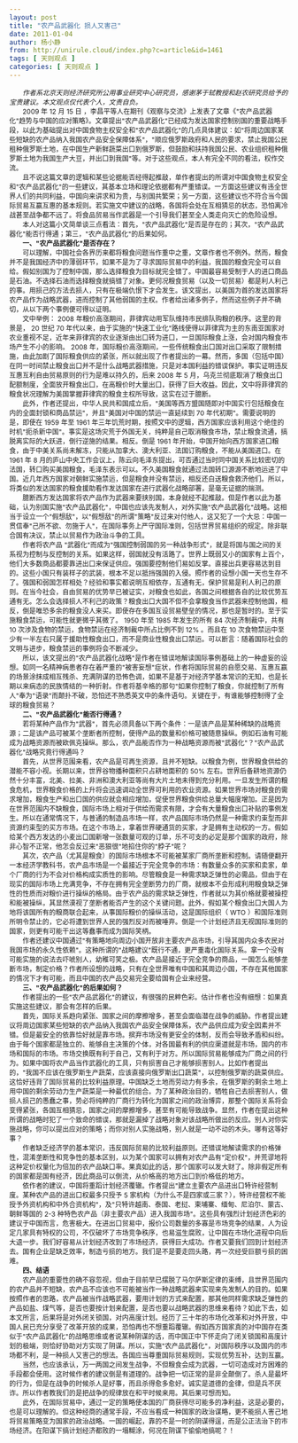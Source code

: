 ```yaml
---
layout: post
title: "农产品武器化 损人又害己"
date: 2011-01-04
author: 杨小静
from: http://unirule.cloud/index.php?c=article&id=1461
tags: [ 天则观点 ]
categories: [ 天则观点 ]
---
```


<div class="article">
 <div class="body-text">
  <p>
   <span id="1294118580273E" style="display:none;">
   </span>
  </p>
  <div style="text-indent:18pt;text-align:left;">
   <i>
    <span style="font-size:9pt;">
     作者系北京天则经济研究所公用事业研究中心研究员，感谢茅于轼教授和赵农研究员给予的宝贵建议。本文观点仅代表个人，文责自负。
    </span>
   </i>
  </div>
  <div style="text-indent:18.05pt;text-align:left;">
   <b>
   </b>
  </div>
  <div style="text-indent:18pt;text-align:left;">
   <span style="font-size:9pt;">
    2009
   </span>
   <span style="font-size:9pt;">
    年
   </span>
   <span style="font-size:9pt;">
    12
   </span>
   <span style="font-size:9pt;">
    月
   </span>
   <span style="font-size:9pt;">
    15
   </span>
   <span style="font-size:9pt;">
    日
   </span>
   <span style="font-size:9pt;">
    ，李昌平等人在期刊《观察与交流》上发表了文章《"农产品武器化"趋势与中国的应对策略》。文章提出"农产品武器化"已经成为发达国家控制别国的重要战略手段，以此为基础提出对中国食物主权安全和"农产品武器化"的几点具体建议：如"将周边国家某些短缺的农产品纳入我国农产品安全保障体系"，"顺应俄罗斯政府和人民的要求，禁止我国公民租种俄罗斯土地，在中国生产新鲜蔬菜出口到俄罗斯，但鼓励和扶持我国公民、农业组织租种俄罗斯土地为我国生产大豆，并出口到我国"等。对于这些观点，本人有完全不同的看法，权作交流。
   </span>
  </div>
  <div style="text-indent:18.05pt;text-align:left;">
   <b>
   </b>
  </div>
  <div style="text-indent:18pt;text-align:left;">
   <span style="font-size:9pt;">
    且不说这篇文章的逻辑和某些论据能否经得起推敲，单作者提出的所谓对中国食物主权安全和"农产品武器化"的一些建议，其基本立场和理论依据都有严重错误。一方面这些建议有违全世界人们的共同利益，中国向来讲求和为贵，与别国共繁荣；另一方面，这些建议也不符合当今国际贸易互赢互惠的基本规则。若实施文中建议的战略，各国将会处在互相猜忌的状态，恐怕离冷战甚至战争都不远了。将食品贸易当作武器是一个引导我们甚至全人类走向灭亡的危险设想。
   </span>
  </div>
  <div style="text-indent:18.05pt;text-align:left;">
   <b>
   </b>
  </div>
  <div style="text-indent:18pt;text-align:left;">
   <span style="font-size:9pt;">
    本人对这篇小文简单谈三点看法：首先，"农产品武器化"是否是存在的；其次，"农产品武器化"能否行得通；第三，"农产品武器化"的后果如何。
   </span>
  </div>
  <div style="text-indent:18.05pt;text-align:left;">
   <b>
   </b>
  </div>
  <div style="text-indent:18.05pt;text-align:left;">
   <b>
    <span style="font-size:9pt;">
     一、"农产品武器化"是否存在？
    </span>
   </b>
  </div>
  <div style="text-indent:18.05pt;text-align:left;">
   <b>
   </b>
  </div>
  <div style="text-indent:18pt;text-align:left;">
   <span style="font-size:9pt;">
    可以理解，中国社会各界历来都将粮食问题当作重中之重，文章作者也不例外。然而，粮食并不是我国经济中的薄弱环节，如果不是为了寻求国际贸易中的利益，我国的粮食完全可以自给。假如别国为了控制中国，那么选择粮食为目标就完全错了。中国最容易受制于人的进口商品是石油。不选择石油而选择粮食就搞错了对象。更何况粮食贸易（以及一切贸易）都是利人利己的事。用损己的方法去损人，只有在极端仇恨下才会发生。该文提出，以美国为首的发达国家将农产品作为战略武器，进而控制了其他弱国的主权。作者给出诸多例子，然而这些例子并不确切，从以下两个事例便可得以证明。
   </span>
  </div>
  <div style="text-indent:18.05pt;text-align:left;">
   <b>
   </b>
  </div>
  <div style="text-indent:18pt;text-align:left;">
   <span style="font-size:9pt;">
    文中举例：
   </span>
   <span style="font-size:9pt;">
    2008
   </span>
   <span style="font-size:9pt;">
    年粮价高涨期间，菲律宾动用军队维持市民排队购粮的秩序。这里的背景是，
   </span>
   <span style="font-size:9pt;">
    20
   </span>
   <span style="font-size:9pt;">
    世纪
   </span>
   <span style="font-size:9pt;">
    70
   </span>
   <span style="font-size:9pt;">
    年代以来，由于实施的"快速工业化"路线使得以菲律宾为主的东南亚国家对农业重视不足，近年来菲律宾的农业逐渐由出口转为进口，一旦国际粮食上涨，会对国内粮食市场产生不小的影响。
   </span>
   <span style="font-size:9pt;">
    2008
   </span>
   <span style="font-size:9pt;">
    年，国际粮价高涨期间，一些传统粮食出口国对出口采取了限制措施，由此加剧了国际粮食供应的紧张，所以就出现了作者提出的一幕。然而，多国（包括中国）在同一时间禁止粮食出口并不是什么战略武器措施，只是对本国利益的错误保护。事实证明违反互惠互利自由贸易原则的行为是难以持久的，后来
   </span>
   <span style="font-size:9pt;">
    2008
   </span>
   <span style="font-size:9pt;">
    年
   </span>
   <span style="font-size:9pt;">
    5
   </span>
   <span style="font-size:9pt;">
    月，乌克兰彻底取消了粮食出口配额制度，全面放开粮食出口，在高粮价时大量出口，获得了巨大收益。因此，文中将菲律宾的粮食状况理解为美国掌握菲律宾的粮食主权所导致，这实在过于臆断。
   </span>
  </div>
  <div style="text-indent:18.05pt;text-align:left;">
   <b>
   </b>
  </div>
  <div style="text-indent:18pt;text-align:left;">
   <span style="font-size:9pt;">
    此外，作者还提出，中华人民共和国成立后，"美国等西方盟国随即对中国实行包括粮食在内的全面封锁和商品禁运"，并且"美国对中国的禁运一直延续到
   </span>
   <span style="font-size:9pt;">
    70
   </span>
   <span style="font-size:9pt;">
    年代初期"。需要说明的是，即使在
   </span>
   <span style="font-size:9pt;">
    1959
   </span>
   <span style="font-size:9pt;">
    年至
   </span>
   <span style="font-size:9pt;">
    1961
   </span>
   <span style="font-size:9pt;">
    年三年饥荒时期，按照文中的逻辑，西方国家应该利用这个绝佳的时机"扼杀新中国"。事实是这场灾荒于外国无关，纯粹是自己取消粮食市场，禁止粮食流通，搞脱离实际的大跃进，倒行逆施的结果。相反。倒是
   </span>
   <span style="font-size:9pt;">
    1961
   </span>
   <span style="font-size:9pt;">
    年开始，中国开始向西方国家进口粮食，由于中美关系尚未解冻，只能从加拿大、澳大利亚、法国订购粮食，不能从美国进口。在
   </span>
   <span style="font-size:9pt;">
    1961
   </span>
   <span style="font-size:9pt;">
    年
   </span>
   <span style="font-size:9pt;">
    8
   </span>
   <span style="font-size:9pt;">
    月的庐山中央工作会议上，陈云向毛泽东提出，可否通过当时同中国关系比较密切的法国，转口购买美国粮食，毛泽东表示可以。不久美国粮食就通过法国转口源源不断地运进了中国。近几年西方国家对朝鲜实施禁运，但是粮食并没有禁运，相反还白送粮食救济他们。所以，将类似的发达国家的粮食援助看作发达国家在进行武器化战略部署，是毫无证据的揣测。
   </span>
  </div>
  <div style="text-indent:18.05pt;text-align:left;">
   <b>
   </b>
  </div>
  <div style="text-indent:18pt;text-align:left;">
   <span style="font-size:9pt;">
    臆断西方发达国家将农产品作为武器来要挟别国，本身就经不起推敲。但是作者以此为基础，认为别国实施"农产品武器化"，中国也应该先发制人，对外实施"农产品武器化"战略。这相当于设立一个"假想敌"，以"假想敌"的所谓"策略"反过来对付他人，这又犯了一个大忌：中国一贯信奉"己所不欲、勿施于人"，在国际事务上严守国际准则，包括世界贸易组织的规定。除非联合国有决议，禁止以贸易作为政治斗争的工具。
   </span>
  </div>
  <div style="text-indent:18.05pt;text-align:left;">
   <b>
   </b>
  </div>
  <div style="text-indent:18pt;text-align:left;">
   <span style="font-size:9pt;">
    作者将农产品
   </span>
   <span style="font-size:9pt;">
    "武器化"而成为"强国控制弱国的另一种战争形式"，就是将国与国之间的关系视为控制与反控制的关系。如果这样，弱国就没有活路了。世界上既弱又小的国家有上百个，他们大多数商品都要靠进出口来保证供应。强国要控制他们易如反掌。直接出兵更容易达到目的。这些小国只有装样子的武装，根本不足以抵挡强国的入侵。照作者的设想小国一天也生存不了。强国和弱国怎样相处？经验和事实都说明互相依存，互通有无，保护贸易是利人利己的原则。在当今社会，自由贸易的优势早已被证实，对粮食也如此，各国之间根据各自的比较优势互通有无。怎么会选择损人不利己的政策？粮食出口大国不但不会拿粮食当作武器来控制他国，相反，倒是唯恐多余的粮食没人来买。即使存在多国互设贸易壁垒的情况，那也是暂时的。至于实施粮食禁运，可能性就更微乎其微了。
   </span>
   <span style="font-size:9pt;">
    1950
   </span>
   <span style="font-size:9pt;">
    年至
   </span>
   <span style="font-size:9pt;">
    1985
   </span>
   <span style="font-size:9pt;">
    年发生的所有
   </span>
   <span style="font-size:9pt;">
    84
   </span>
   <span style="font-size:9pt;">
    次经济制裁中，共有
   </span>
   <span style="font-size:9pt;">
    10
   </span>
   <span style="font-size:9pt;">
    次涉及食物的禁运，食物禁运在经济制裁中所占比例不到
   </span>
   <span style="font-size:9pt;">
    12%
   </span>
   <span style="font-size:9pt;">
    。而且在
   </span>
   <span style="font-size:9pt;">
    10
   </span>
   <span style="font-size:9pt;">
    次食物禁运中至少有一半左右只属于援助性粮食出口，而不是商业性粮食出口禁运。可以断言：随着国际社会的文明与进步，粮食禁运的事例将会不断减少。
   </span>
  </div>
  <div style="text-indent:18.05pt;text-align:left;">
   <b>
   </b>
  </div>
  <div style="text-indent:18pt;text-align:left;">
   <span style="font-size:9pt;">
    所以，该文提出的"农产品武器化战略"是作者在错误地解读国际事例基础上的一种虚妄的设想。如同一名精神病患者存在着严重的"被害妄想"症状，作者将国际贸易的自愿交易、互惠互赢的场景涂抹成相互残杀、充满阴谋的恐怖色调，如果不是基于对经济学基本常识的无知，也是长期以来病态的民族情结的一种折射。作者将基辛格的那句"如果你控制了粮食，你就控制了所有人"奉为"语录"而颠扑不破，恐怕还不熟悉英文中的条件语句。关键在于，有谁能够控制得了全球的粮食贸易？
   </span>
  </div>
  <div style="text-indent:18.05pt;text-align:left;">
   <b>
   </b>
  </div>
  <div style="text-indent:18.05pt;text-align:left;">
   <b>
    <span style="font-size:9pt;">
     二、"农产品武器化"能否行得通？
    </span>
   </b>
  </div>
  <div style="text-indent:18.05pt;text-align:left;">
   <b>
   </b>
  </div>
  <div style="text-indent:18pt;text-align:left;">
   <span style="font-size:9pt;">
    若将某种产品作为"武器"，首先必须具备以下两个条件：一是该产品是某种稀缺的战略资源；二是该产品可被某个垄断者所控制，使得产品的数量和价格可被随意操纵。例如石油有可能成为战略资源而被欧佩克操纵。那么，农产品能否作为一种战略资源而被"武器化"？"农产品武器化"战略究竟行得通吗？
   </span>
  </div>
  <div style="text-indent:18.05pt;text-align:left;">
   <b>
   </b>
  </div>
  <div style="text-indent:18pt;text-align:left;">
   <span style="font-size:9pt;">
    首先，从世界范围来看，农产品是可再生资源，且并不短缺。以粮食为例，世界粮食供给的潜能不容小视。长期以来，世界谷物播种面积只占耕地面积的
   </span>
   <span style="font-size:9pt;">
    50%
   </span>
   <span style="font-size:9pt;">
    左右。世界后备耕地资源仍然十分丰富，北美、拉美、非洲和澳大利亚等尚有大片土地未得到充分利用。一旦发生所谓的粮食危机，世界粮食价格的上升将会迅速调动全世界可利用的农业资源。如果世界市场对粮食的需求增加，粮食生产和出口国的供应就会相应增加，促使世界粮食供给总量大幅度增加。正是因为在世界范围内不缺粮食，国际市场上相对于供给而需求有限，才会有大量粮食出口补贴的事例发生。所以在通常情况下，与普通的制造品市场一样，农产品国际市场仍然是一种需求约束型而非资源约束型的买方市场。在这个市场上，拿着世界硬通货的买家，才是拥有主动权的一方。假如给某个西方发达的小麦出口国新增一张数量可观的订单，乐不可支的必定是那个国家的政府，除非心智不正常，他怎会反过来"恶狠很"地掐住你的"脖子"呢？
   </span>
  </div>
  <div style="text-indent:18.05pt;text-align:left;">
   <b>
   </b>
  </div>
  <div style="text-indent:18pt;text-align:left;">
   <span style="font-size:9pt;">
    其次，农产品（尤其是粮食）的国际市场根本不可能被某家厂商所垄断和控制。请随便翻开一本经济学教科书，农产品市场是一个最接近于完全竞争的市场：有数量众多的买家和卖家，单个厂商的行为不会对价格构成实质性的影响。尽管粮食是一种需求缺乏弹性的必需品，但由于在现实的国际市场上充满竞争，不存在拥有完全垄断势力的厂商，就根本不会形成利用粮食缺乏弹性的性质而对粮价进行操纵的格局。由于农产品的需求缺乏弹性，作者就以为其价格就要被操控和能被操纵，其显然漠视了垄断者能否产生的这个关键问题。此外，假如某个粮食出口大国人为地将该国所有的粮商联合起来，从事国际粮价的操纵活动，这是国际组织（
   </span>
   <span style="font-size:9pt;">
    WTO
   </span>
   <span style="font-size:9pt;">
    ）和国际准则所明令禁止的，它必将遭到世界人民的强烈反对而被唾弃。倒是一个计划经济且无视国际准则的国家，则更有可能干出这等蠢事而成为国际笑柄。
   </span>
  </div>
  <div style="text-indent:18.05pt;text-align:left;">
   <b>
   </b>
  </div>
  <div style="text-indent:18pt;text-align:left;">
   <span style="font-size:9pt;">
    作者还建议中国通过"有策略地向周边小国开放非主要农产品市场，引导其国内众多农民对我国市场的永久性依赖"。这种所谓的"战略建议"既行不通，更严重毒化国际关系。拿一个没有可能实施的说法去吓唬别人，幼稚可笑之极。农产品是接近于完全竞争的商品，一国怎么能够垄断市场，制定价格？作者所设想的战略，只有在全世界唯有中国和其周边小国，不存在其他国家的情况下才有可能，而且中国的农产品交易完全要给国有企业来经营。
   </span>
  </div>
  <div style="text-indent:18.05pt;text-align:left;">
   <b>
   </b>
  </div>
  <div style="text-indent:18.05pt;text-align:left;">
   <b>
    <span style="font-size:9pt;">
     三、"农产品武器化"的后果如何？
    </span>
   </b>
  </div>
  <div style="text-indent:18.05pt;text-align:left;">
   <b>
   </b>
  </div>
  <div style="text-indent:18pt;text-align:left;">
   <span style="font-size:9pt;">
    作者提出的一些"农产品武器化"的建议，有很强的民粹色彩。估计作者也没有细想：如果真实施这些建议，那会有怎样的后果。
   </span>
  </div>
  <div style="text-indent:18.05pt;text-align:left;">
   <b>
   </b>
  </div>
  <div style="text-indent:18pt;text-align:left;">
   <span style="font-size:9pt;">
    首先，国际关系趋向紧张、国家之间的摩擦增多，甚至会面临潜在战争的威胁。作者提出建议将周边国家某些短缺的农产品纳入我国农产品安全保障体系，农产品供应成为安全因素并不错。但是最安全的依靠恰好就是靠市场。摈弃市场没有更安全的体制，反而会导致矛盾和纠纷。由于每个国家都是独立的、能够自主决策的个体，对各国最有利的供应渠道就是市场，国内的市场和国际的市场。市场交换既有利于自己，又有利于对方。所以国际贸易能够成为厂商之间的行为。如果中国将农产品当作武器化的工具，只有损害自己才能够损害别人。比如作者提出的，"我国不应该在俄罗斯生产蔬菜，应该直接向俄罗斯出口蔬菜"，以控制俄罗斯的蔬菜供应。这恰好违背了国际贸易的比较利益原理。中国缺乏土地而劳动力有多余，在俄罗斯的剩余土地上用中国的剩余劳动力生产蔬菜是一种最优的组合。为了某种政治目的，牺牲自己去损害别人，做损人损己的愚蠢之事，势必将纯粹的厂商行为转化为国家之间的政治博弈，那整个国际关系将会变得紧张，各国互相猜忌，国家之间的摩擦增多，甚至有可能导致战争。显然，作者在提出这种所谓的战略时犯了一个致命的错误，那就是漏掉了战略对象对该战略所做出的反应。别人对你实施战略，你可以提出应对的策略；而你对别人实施战略，别人就是一动不动的木头。哪有这等好事？
   </span>
  </div>
  <div style="text-indent:18.05pt;text-align:left;">
   <b>
   </b>
  </div>
  <div style="text-indent:18pt;text-align:left;">
   <span style="font-size:9pt;">
    作者缺乏经济学的基本常识，违反国际贸易的比较利益原则。还错误地解读需求的价格弹性，混淆垄断性和竞争性的基本区别，以为某个国家可以拥有对农产品有"定价权"，并荒谬地将这种定价权量化为倍加的农产品缺口率。果真如此的话，那个国家可以发大财了。除非假定所有的国家都是国有经济，因此商品可以倒流，从价格高的地方出口到价格低的地方。
   </span>
  </div>
  <div style="text-indent:18.05pt;text-align:left;">
   <b>
   </b>
  </div>
  <div style="text-indent:18pt;text-align:left;">
   <span style="font-size:9pt;">
    依作者的建议，中国将重蹈计划经济覆辙。作者提出"建立主要农产品进出口特许经营制度。某种农产品的进出口权最多只授予
   </span>
   <span style="font-size:9pt;">
    5
   </span>
   <span style="font-size:9pt;">
    家机构（为什么不是四家或三家？），特许经营权不能授予外资机构和中外合资机构"，及"只特许越南、泰国、老挝、柬埔寨、缅甸、尼泊尔、蒙古、朝鲜等国的
   </span>
   <span style="font-size:9pt;">
    2-3
   </span>
   <span style="font-size:9pt;">
    种特色农产品（非主要农产品）进入我国市场"。这些具有强烈计划经济色彩的建议于中国而言，危害极大。在进出口贸易中，报价公司数量的多寡是市场竞争的结果，人为设定几家具有特权的公司，不仅破坏了市场竞争秩序，也易滋生腐败，让中国在市场化进程中向后大退一步。我们好容易从计划经济改到了市场经济，获得巨大成功。作者又要我们回到计划经济去。国有企业是缺乏效率，制造亏损的地方。我们是不是要走回头路，再一次经受巨额亏损的困难。
   </span>
  </div>
  <div style="text-indent:18.05pt;text-align:left;">
   <b>
   </b>
  </div>
  <div style="text-indent:18.05pt;text-align:left;">
   <b>
    <span style="font-size:9pt;">
     四、结语
    </span>
   </b>
  </div>
  <div style="text-indent:18.05pt;text-align:left;">
   <b>
   </b>
  </div>
  <div style="text-indent:18pt;text-align:left;">
   <span style="font-size:9pt;">
    农产品的重要性的确不容忽视，但由于目前早已摆脱了马尔萨斯定律的束缚，且世界范围内的农产品并不短缺，农产品不应该也不可能被当作一种战略武器来实现来先发制人的目的。如果按照作者的思路，农产品被当作战略武器，要用计划的方式来配置，那其他同样需求缺乏弹性的产品如盐、煤气等，是否也要按计划来配置，是否也要以战略武器的思维来看待？如此下去，如本文所言，后果将是对外闭关锁国，对内高度计划。经历了三十年的市场化改革和对外开放，中国人民已充分享受了改革开放的成果，恐怕再也不想重蹈覆辙。假如西方国家真的对中国存在类似于"农产品武器化"的战略思维或者说某种阴谋的话，而中国正中下怀走向了闭关锁国和高度计划的极端，则恰好协助对方实现了阴谋。所以，实施"农产品武器化"，对国际秩序以及国内的市场都不利，是一种损人又害己的想法。各国应当尊重国际贸易规则，实现优势互补，达到互赢。
   </span>
  </div>
  <div style="text-indent:18.05pt;text-align:left;">
   <b>
   </b>
  </div>
  <div style="text-indent:18pt;text-align:left;">
   <span style="font-size:9pt;">
    当然，也应该承认，万一两国之间发生战争，不但粮食会成为武器，一切可造成对方困难的手段都会使用。这时候作者的建议倒是有道理的。战争把一切正常的是非全颠倒了。杀人是最坏的行为，但是在战争的时候杀人是好事，而且杀得愈多愈好。诚实是道德的金律，但是兵不厌诈。所以作者教我们的是把战争的规律放在和平时候来用。其后果可想而知。
   </span>
  </div>
  <div style="text-indent:18.05pt;text-align:left;">
   <b>
   </b>
  </div>
  <div style="text-indent:18pt;text-align:left;">
   <span style="font-size:9pt;">
    此外，在国际贸易中，通过一定的策略使本国的厂商获得尽可能多的净利益，这是必要的，也是可以理解的。但这种经商的通常手段，不应当看成一种国家的政治谋略，更不能损人害己地将贸易策略变为国家的政治战略。一国的崛起，靠的不是一时的阴谋得逞，而是公正法治下的市场经济。在阳谋下搞计划经济都败的一塌糊涂，何况在阴谋下偷偷地搞呢？！
   </span>
  </div>
 </div>
</div>

